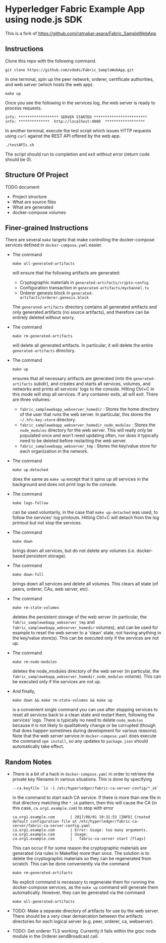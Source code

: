 # Hyperledger Fabric Example App using node.js SDK

This is a fork of https://github.com/ratnakar-asara/Fabric_SampleWebApp

## Instructions

Clone this repo with the following command.

    git clone https://github.com/vdods/Fabric_SampleWebApp.git

In one terminal, spin up the peer network, orderer, certificate authorities, and web server (which hosts the web app).

    make up

Once you see the following in the services log, the web server is ready to process requests.

    info: ****************** SERVER STARTED ************************
    info: **************  http://localhost:4000  ******************

In another terminal, execute the test script which issues HTTP requests using `curl` against the REST API offered by the web app.

    ./testAPIs.sh

The script should run to completion and exit without error (return code should be 0).

## Structure Of Project

TODO document
-   Project structure
-   What are source files
-   What are generated
-   docker-compose volumes

## Finer-grained Instructions

There are several `make` targets that make controlling the docker-compose services defined in `docker-compose.yaml`
easier.

-   The command

        make all-generated-artifacts

    will ensure that the following artifacts are generated:
    -   Cryptographic materials in `generated-artifacts/crypto-config`
    -   Configuration transaction in `generated-artifacts/mychannel.tx`
    -   Orderer genesis block in `generated-artifacts/orderer.genesis.block`

    The `generated-artifacts` directory contains all generated artifacts and only generated artifacts (no source artifacts),
    and therefore can be entirely deleted without worry.

-   The command

        make rm-generated-artifacts

    will delete all generated artifacts.  In particular, it will delete the entire `generated-artifacts` directory.

-   The command

        make up

    ensures that all necessary artifacts are generated (into the `generated-artifacts` subdir), and creates and starts all
    services, volumes, and networks and prints all services' logs to the console.  Hitting Ctrl+C in this mode
    will stop all services.  If any container exits, all will exit.  There are three volumes:
    -   `fabric_samplewebapp_webserver_homedir` : Stores the home directory of the user that runs the web server.  In particular, this
        stores the `~/.hfc-key-store` directory.
    -   `fabric_samplewebapp_webserver_homedir_node_modules` : Stores the `node_modules` directory for the web server.  This will really
        only be populated once and won't need updating often, nor does it typically need to be deleted before restarting the
        web server.
    -   `fabric_samplewebapp_webserver_tmp` : Stores the key/value store for each organization in the network.

-   The command

        make up-detached

    does the same as `make up` except that it spins up all services in the background and does not print logs to the console.

-   The command

        make logs-follow

    can be used voluntarily, in the case that `make up-detached` was used, to follow the services' log printouts.
    Hitting Ctrl+C will detach from the log printout but not stop the services.

-   The command

        make down

    brings down all services, but do not delete any volumes (i.e. docker-based persistent storage).

-   The command

        make down-full

    brings down all services and delete all volumes.  This clears all state (of peers, orderer, CAs, web server, etc).

-   The command

        make rm-state-volumes

    deletes the persistent storage of the web server (in particular, the `fabric_samplewebapp_webserver_tmp` and
    `fabric_samplewebapp_webserver_homedir` volumes), and can be used for example to reset the web server to a 'clean'
    state, not having anything in the key/value store(s).  This can be executed only if the services are not up.

-   The command

        make rm-node-modules

    deletes the node_modules directory of the web server (in particular, the `fabric_samplewebapp_webserver_homedir_node_modules` volume).
    This can be executed only if the services are not up.

-   And finally,

        make down && make rm-state-volumes && make up

    is a convenient single command you can use after stopping services to reset all services back to a clean state
    and restart them, following the services' logs.  There is typically no need to delete `node_modules` because
    it is not likely to qualitatively change or be corrupted (though that does happen sometimes during development
    for various reasons).  Note that the web server service in `docker-compose.yaml` does execute the
    command `npm install`, so any updates to `package.json` should automatically take effect.

## Random Notes

-   There is a bit of a hack in `docker-compose.yaml` in order to retrieve the private key filename in various situations.
    This is done by specifying

        --ca.keyfile `ls -1 /etc/hyperledger/fabric-ca-server-config/*_sk`

    in the command to start each CA service.  If there is more than one file in that directory matching the `*_sk` pattern,
    then this will cause the CA (in this case, `ca.org1.example.com`) to stop with error

        ca.org1.example.com       | 2017/06/01 19:31:53 [INFO] Created default configuration file at /etc/hyperledger/fabric-ca-server/fabric-ca-server-config.yaml
        ca.org1.example.com       | Error: Usage: too many arguments.
        ca.org1.example.com       | Usage:
        ca.org1.example.com       |   fabric-ca-server start [flags]

    This can occur if for some reason the cryptographic materials are generated (via rules in Makefile) more than once.
    The solution is to delete the cryptographic materials so they can be regenerated from scratch.  This can be done
    conveniently via the command

        make rm-generated-artifacts

    No explicit command is necessary to regenerate them for running the docker-compose services, as the `make up` command
    will generate them automatically.  However, they can be generated via the command

        make all-generated-artifacts
-   TODO: Make a separate directory of artifacts for use by the web server.  There should be a very clear
    demarcation between the artifacts directories for each logical server (e.g. peer, orderer, ca, webserver).
-   TODO: Get orderer TLS working.  Currently it fails within the grpc node module in the Orderer.sendBroadcast call.
